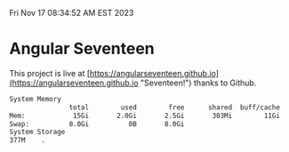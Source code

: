 Fri Nov 17 08:34:52 AM EST 2023

# Angular Seventeen


This project is live at [https://angularseventeen.github.io](https://angularseventeen.github.io "Seventeen!") thanks to Github.

```bash
System Memory
               total        used        free      shared  buff/cache   available
Mem:            15Gi       2.0Gi       2.5Gi       303Mi        11Gi        13Gi
Swap:          8.0Gi          0B       8.0Gi
System Storage
377M	.
```
```bash
